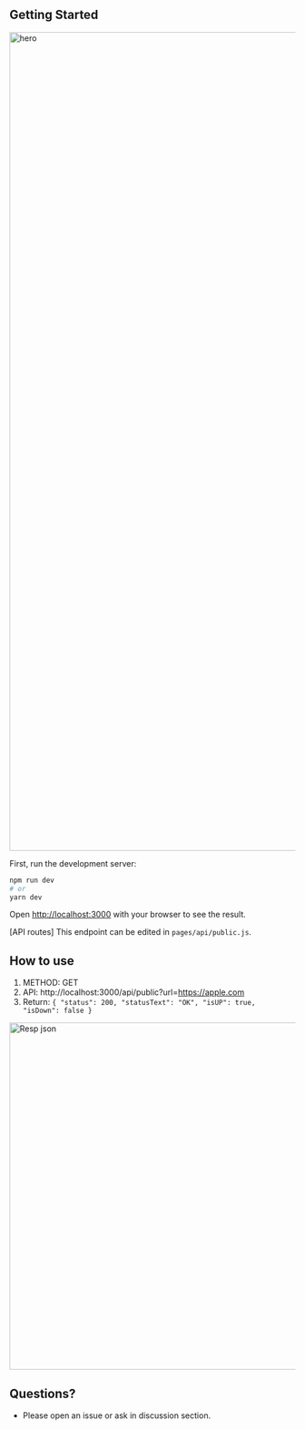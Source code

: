## Getting Started

<img width="1439" alt="hero" src="https://user-images.githubusercontent.com/54872601/172040997-c82f58f2-54ca-4e3a-9735-4b40c9ee61ac.png">

First, run the development server:

```bash
npm run dev
# or
yarn dev
```

Open [http://localhost:3000](http://localhost:3000) with your browser to see the result.

[API routes] This endpoint can be edited in `pages/api/public.js`.

## How to use
1. METHOD: GET
2. API: http://localhost:3000/api/public?url=https://apple.com
3. Return: `{
    "status": 200,
    "statusText": "OK",
    "isUP": true,
    "isDown": false
}`

<img width="610" alt="Resp json" src="https://user-images.githubusercontent.com/54872601/172040973-2b9204bd-6b7d-4939-8bfc-c41b737ff1e9.png">

## Questions?
- Please open an issue or ask in discussion section.
